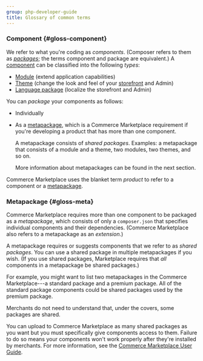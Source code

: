 ```yaml
---
group: php-developer-guide
title: Glossary of common terms
---
```


### Component {#gloss-component}

We refer to what you're coding as *components*. (Composer refers to them as <a href="https://getcomposer.org/doc/05-repositories.md#packages" target="_blank">*packages*</a>; the terms component and package are equivalent.) A [component](https://glossary.magento.com/magento-component) can be classified into the following *types*:

*  [Module](https://glossary.magento.com/module) (extend application capabilities)
*  [Theme](https://glossary.magento.com/theme) (change the look and feel of your [storefront](https://glossary.magento.com/storefront) and Admin)
*  [Language package](https://glossary.magento.com/language-package) (localize the storefront and Admin)

You can *package* your components as follows:

*  Individually
*  As a [metapackage](https://getcomposer.org/doc/04-schema.md#type), which is a Commerce Marketplace requirement if you're developing a product that has more than one component.

   A metapackage consists of *shared packages*. Examples: a metapackage that consists of a module and a theme, two modules, two themes, and so on.

   More information about metapackages can be found in the next section.

<InlineAlert variant="info" slots="text"/>

Commerce Marketplace uses the blanket term *product* to refer to a component or a [metapackage](https://glossary.magento.com/metapackage).

### Metapackage {#gloss-meta}

Commerce Marketplace requires more than one component to be packaged as a *metapackage*, which consists of only a `composer.json` that specifies individual components and their dependencies. (Commerce Marketplace also refers to a metapackage as an *extension*.)

A metapackage requires or suggests components that we refer to as *shared packages*. You can use a shared package in multiple metapackages if you wish. (If you use shared packages, Marketplace requires that *all* components in a metapackage be shared packages.)

For example, you might want to list two metapackages in the Commerce Marketplace---a standard package and a premium package. All of the standard package components could be shared packages used by the premium package.

Merchants do not need to understand that, under the covers, some packages are shared.

<InlineAlert variant="warning" slots="text"/>

You can upload to Commerce Marketplace as many shared packages as you want but you must specifically give components access to them. Failure to do so means your components won't work properly after they're installed by merchants. For more information, see the [Commerce Marketplace User Guide](http://docs.magento.com/marketplace/user_guide/getting-started.html).
